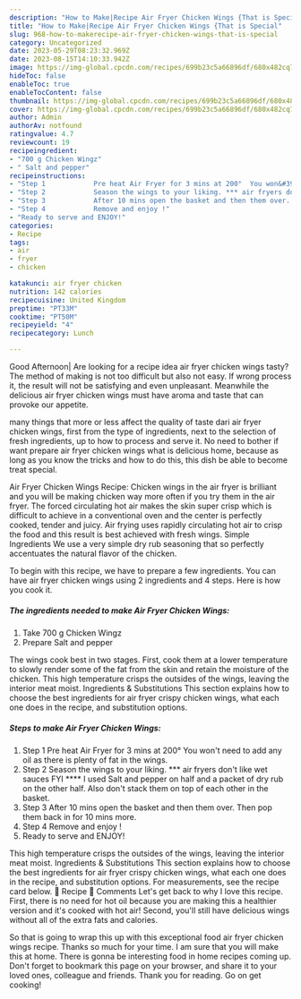```yaml
---
description: "How to Make|Recipe Air Fryer Chicken Wings {That is Special"
title: "How to Make|Recipe Air Fryer Chicken Wings {That is Special"
slug: 968-how-to-makerecipe-air-fryer-chicken-wings-that-is-special
category: Uncategorized
date: 2023-05-29T08:23:32.969Z
date: 2023-08-15T14:10:33.942Z
image: https://img-global.cpcdn.com/recipes/699b23c5a66896df/680x482cq70/air-fryer-chicken-wings-recipe-main-photo.jpg
hideToc: false
enableToc: true
enableTocContent: false
thumbnail: https://img-global.cpcdn.com/recipes/699b23c5a66896df/680x482cq70/air-fryer-chicken-wings-recipe-main-photo.jpg
cover: https://img-global.cpcdn.com/recipes/699b23c5a66896df/680x482cq70/air-fryer-chicken-wings-recipe-main-photo.jpg
author: Admin
authorAv: notfound
ratingvalue: 4.7
reviewcount: 19
recipeingredient:
- "700 g Chicken Wingz"
- " Salt and pepper"
recipeinstructions:
- "Step 1            Pre heat Air Fryer for 3 mins at 200°  You won&#39;t need to add any oil as there is plenty of fat in the wings."
- "Step 2            Season the wings to your liking. *** air fryers don&#39;t like wet sauces FYI **** I used Salt and pepper on half and a packet of dry rub on the other half.  Also don&#39;t stack them on top of each other in the basket."
- "Step 3            After 10 mins open the basket and then them over.  Then pop them back in for 10 mins more."
- "Step 4            Remove and enjoy !"
- "Ready to serve and ENJOY!"
categories:
- Recipe
tags:
- air
- fryer
- chicken

katakunci: air fryer chicken 
nutrition: 142 calories
recipecuisine: United Kingdom
preptime: "PT33M"
cooktime: "PT50M"
recipeyield: "4"
recipecategory: Lunch

---
```



Good Afternoon| Are looking for a recipe idea air fryer chicken wings tasty? The method of making is not too difficult but also not easy. If wrong process it, the result will not be satisfying and even unpleasant. Meanwhile the delicious air fryer chicken wings must have aroma and taste that can provoke our appetite.






many things that more or less affect the quality of taste dari air fryer chicken wings, first from the type of ingredients, next to the selection of fresh ingredients, up to how to process and serve it. No need to bother if want prepare air fryer chicken wings what is delicious home, because as long as you know the tricks and how to do this, this dish be able to become treat  special.


Air Fryer Chicken Wings Recipe: Chicken wings in the air fryer is brilliant and you will be making chicken way more often if you try them in the air fryer. The forced circulating hot air makes the skin super crisp which is difficult to achieve in a conventional oven and the center is perfectly cooked, tender and juicy. Air frying uses rapidly circulating hot air to crisp the food and this result is best achieved with fresh wings. Simple Ingredients We use a very simple dry rub seasoning that so perfectly accentuates the natural flavor of the chicken.


To begin with this recipe, we have to prepare a few ingredients. You can have air fryer chicken wings using 2 ingredients and 4 steps. Here is how you cook it.

<!--inarticleads1-->

##### The ingredients needed to make Air Fryer Chicken Wings:

1. Take 700 g Chicken Wingz
1. Prepare  Salt and pepper


The wings cook best in two stages. First, cook them at a lower temperature to slowly render some of the fat from the skin and retain the moisture of the chicken. This high temperature crisps the outsides of the wings, leaving the interior meat moist. Ingredients &amp; Substitutions This section explains how to choose the best ingredients for air fryer crispy chicken wings, what each one does in the recipe, and substitution options. 

<!--inarticleads2-->

##### Steps to make Air Fryer Chicken Wings:

1. Step 1            Pre heat Air Fryer for 3 mins at 200°  You won&#39;t need to add any oil as there is plenty of fat in the wings.
1. Step 2            Season the wings to your liking. *** air fryers don&#39;t like wet sauces FYI **** I used Salt and pepper on half and a packet of dry rub on the other half.  Also don&#39;t stack them on top of each other in the basket.
1. Step 3            After 10 mins open the basket and then them over.  Then pop them back in for 10 mins more.
1. Step 4            Remove and enjoy !
1. Ready to serve and ENJOY!

This high temperature crisps the outsides of the wings, leaving the interior meat moist. Ingredients &amp; Substitutions This section explains how to choose the best ingredients for air fryer crispy chicken wings, what each one does in the recipe, and substitution options. For measurements, see the recipe card below. 📖 Recipe 💬 Comments Let&#39;s get back to why I love this recipe. First, there is no need for hot oil because you are making this a healthier version and it&#39;s cooked with hot air! Second, you&#39;ll still have delicious wings without all of the extra fats and calories. 

So that is going to wrap this up with this exceptional food air fryer chicken wings recipe. Thanks so much for your time. I am sure that you will make this at home. There is gonna be interesting food in home recipes coming up. Don't forget to bookmark this page on your browser, and share it to your loved ones, colleague and friends. Thank you for reading. Go on get cooking!
